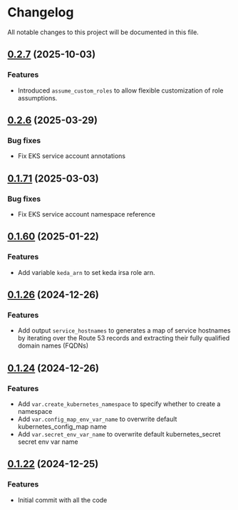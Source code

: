 # Changelog

All notable changes to this project will be documented in this file.

## [0.2.7]() (2025-10-03)

### Features

* Introduced `assume_custom_roles` to allow flexible customization of role assumptions.

## [0.2.6]() (2025-03-29)

### Bug fixes

* Fix EKS service account annotations

## [0.1.71]() (2025-03-03)

### Bug fixes

* Fix EKS service account namespace reference

## [0.1.60]() (2025-01-22)

### Features

* Add variable `keda_arn` to set keda irsa role arn.

## [0.1.26]() (2024-12-26)

### Features

* Add output `service_hostnames` to generates a map of service hostnames by iterating over the Route 53 records and
  extracting their fully qualified domain names (FQDNs)

## [0.1.24]() (2024-12-26)

### Features

* Add `var.create_kubernetes_namespace` to specify whether to create a namespace
* Add `var.config_map_env_var_name` to overwrite default kubernetes_config_map name
* Add `var.secret_env_var_name` to overwrite default kubernetes_secret secret env var name

## [0.1.22]() (2024-12-25)

### Features

* Initial commit with all the code

